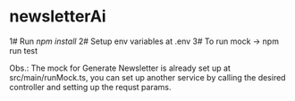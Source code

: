 # newsletterAi

1# Run *npm install*
2# Setup env variables at .env
3# To run mock -> npm run test

Obs.: The mock for Generate Newsletter is already set up at src/main/runMock.ts, you can set up another service by calling the desired controller and setting up the requst params.